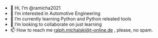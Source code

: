 - 👋 Hi, I’m @ramicha2021
- 👀 I’m interested in Automotive Engineering
- 🌱 I’m currently learning Python and Python releated tools
- 💞️ I’m looking to collaborate on just learning
- 📫 How to reach me ralph.michalski@t-online.de , please, no spam.

<!---
ramicha2021/ramicha2021 is a ✨ special ✨ repository because its `README.md` (this file) appears on your GitHub profile.
You can click the Preview link to take a look at your changes.
--->
